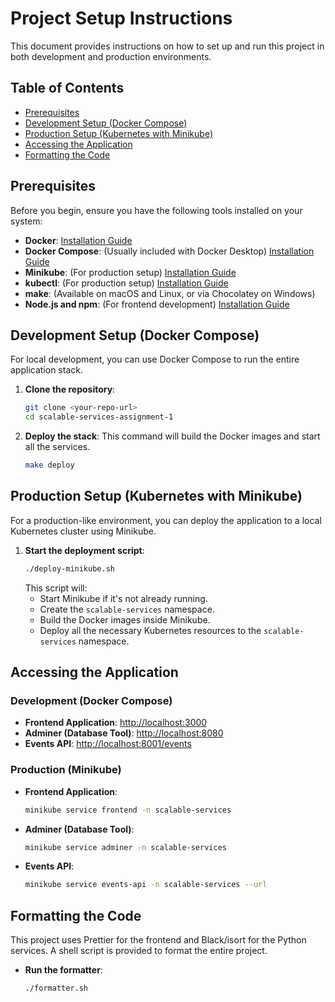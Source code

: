 # Project Setup Instructions

This document provides instructions on how to set up and run this project in both development and production environments.

## Table of Contents

- [Prerequisites](#prerequisites)
- [Development Setup (Docker Compose)](#development-setup-docker-compose)
- [Production Setup (Kubernetes with Minikube)](#production-setup-kubernetes-with-minikube)
- [Accessing the Application](#accessing-the-application)
- [Formatting the Code](#formatting-the-code)

## Prerequisites

Before you begin, ensure you have the following tools installed on your system:

- **Docker**: [Installation Guide](https://docs.docker.com/get-docker/)
- **Docker Compose**: (Usually included with Docker Desktop) [Installation Guide](https://docs.docker.com/compose/install/)
- **Minikube**: (For production setup) [Installation Guide](https://minikube.sigs.k8s.io/docs/start/)
- **kubectl**: (For production setup) [Installation Guide](https://kubernetes.io/docs/tasks/tools/install-kubectl/)
- **make**: (Available on macOS and Linux, or via Chocolatey on Windows)
- **Node.js and npm**: (For frontend development) [Installation Guide](https://nodejs.org/)

## Development Setup (Docker Compose)

For local development, you can use Docker Compose to run the entire application stack.

1.  **Clone the repository**:
    ```bash
    git clone <your-repo-url>
    cd scalable-services-assignment-1
    ```

2.  **Deploy the stack**:
    This command will build the Docker images and start all the services.
    ```bash
    make deploy
    ```

## Production Setup (Kubernetes with Minikube)

For a production-like environment, you can deploy the application to a local Kubernetes cluster using Minikube.

1.  **Start the deployment script**:
    ```bash
    ./deploy-minikube.sh
    ```
    This script will:
    - Start Minikube if it's not already running.
    - Create the `scalable-services` namespace.
    - Build the Docker images inside Minikube.
    - Deploy all the necessary Kubernetes resources to the `scalable-services` namespace.

## Accessing the Application

### Development (Docker Compose)

- **Frontend Application**: [http://localhost:3000](http://localhost:3000)
- **Adminer (Database Tool)**: [http://localhost:8080](http://localhost:8080)
- **Events API**: [http://localhost:8001/events](http://localhost:8001/events)

### Production (Minikube)

- **Frontend Application**:
  ```bash
  minikube service frontend -n scalable-services
  ```
- **Adminer (Database Tool)**:
  ```bash
  minikube service adminer -n scalable-services
  ```
- **Events API**:
  ```bash
  minikube service events-api -n scalable-services --url
  ```

## Formatting the Code

This project uses Prettier for the frontend and Black/isort for the Python services. A shell script is provided to format the entire project.

- **Run the formatter**:
  ```bash
  ./formatter.sh
  ```